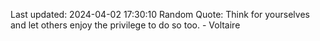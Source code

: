 Last updated: 2024-04-02 17:30:10
Random Quote: Think for yourselves and let others enjoy the privilege to do so too. - Voltaire